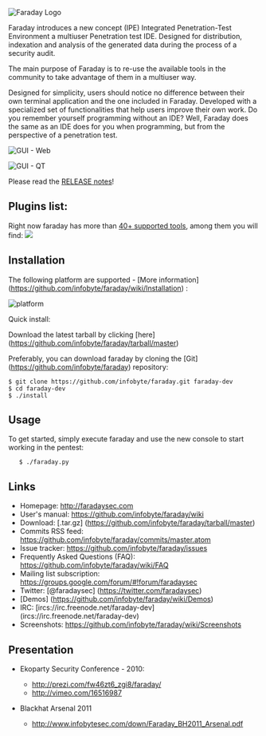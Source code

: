 ![Faraday Logo](https://raw.github.com/wiki/infobyte/faraday/images/Faraday-Logo.png)

Faraday introduces a new concept (IPE) Integrated Penetration-Test Environment a multiuser Penetration test IDE. Designed for distribution, indexation and analysis of the generated data during the process of a security audit.

The main purpose of Faraday is to re-use the available tools in the community to take advantage of them in a multiuser way.

Designed for simplicity, users should notice no difference between their own terminal application and the one included in Faraday. Developed with a specialized set of functionalities that help users improve their own work. Do you remember yourself programming without an IDE? Well, Faraday does the same as an IDE does for you when programming, but from the perspective of a penetration test.

![GUI - Web](https://raw.github.com/wiki/infobyte/faraday/images/GUI_Dashboard_new.png)


![GUI - QT](https://raw.github.com/wiki/infobyte/faraday/images/Faraday-Mainwindow.png)

Please read the [RELEASE notes](https://github.com/infobyte/faraday/blob/master/RELEASE.md)!

Plugins list:
---
Right now faraday has more than [40+ supported tools](https://github.com/infobyte/faraday/wiki/Plugin-List), among them you will find: 
![](https://raw.github.com/wiki/infobyte/faraday/images/plugins/Plugins.png)


Installation
---

The following platform are supported - [More information] (https://github.com/infobyte/faraday/wiki/Installation) :

![platform](https://raw.github.com/wiki/infobyte/faraday/images/platform/supported.png) 


Quick install:

Download the latest tarball by clicking [here] (https://github.com/infobyte/faraday/tarball/master) 

Preferably, you can download faraday by cloning the [Git] (https://github.com/infobyte/faraday) repository:

    $ git clone https://github.com/infobyte/faraday.git faraday-dev
    $ cd faraday-dev
    $ ./install
    


Usage 
----- 

To get started, simply execute faraday and use the new console to start working in the pentest: 

       $ ./faraday.py
    

Links
---

* Homepage: http://faradaysec.com
* User's manual: https://github.com/infobyte/faraday/wiki
* Download: [.tar.gz] (https://github.com/infobyte/faraday/tarball/master)
* Commits RSS feed: https://github.com/infobyte/faraday/commits/master.atom
* Issue tracker: https://github.com/infobyte/faraday/issues
* Frequently Asked Questions (FAQ): https://github.com/infobyte/faraday/wiki/FAQ
* Mailing list subscription: https://groups.google.com/forum/#!forum/faradaysec
* Twitter: [@faradaysec] (https://twitter.com/faradaysec)
* [Demos] (https://github.com/infobyte/faraday/wiki/Demos)
* IRC: [ircs://irc.freenode.net/faraday-dev] (ircs://irc.freenode.net/faraday-dev)
* Screenshots: https://github.com/infobyte/faraday/wiki/Screenshots

Presentation
---
* Ekoparty Security Conference - 2010:
   * http://prezi.com/fw46zt6_zgi8/faraday/
   * http://vimeo.com/16516987

* Blackhat Arsenal 2011
   * http://www.infobytesec.com/down/Faraday_BH2011_Arsenal.pdf

